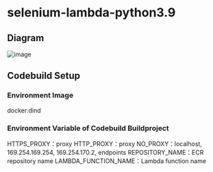 # selenium-lambda-python3.9

## Diagram
![image](https://user-images.githubusercontent.com/85344890/178254825-a9d970d0-083c-4123-bb8e-e3641bc3c6a9.png)


## Codebuild Setup

### Environment Image
docker:dind

### Environment Variable of Codebuild Buildproject
HTTPS_PROXY：proxy
HTTP_PROXY：proxy
NO_PROXY：localhost, 169.254.169.254, 169.254.170.2, endpoints
REPOSITORY_NAME：ECR repository name
LAMBDA_FUNCTION_NAME：Lambda function name
